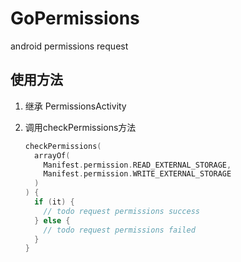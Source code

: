 # GoPermissions
android permissions request


## 使用方法

1. 继承 PermissionsActivity

2. 调用checkPermissions方法

   ```kotlin
   checkPermissions(
     arrayOf(
       Manifest.permission.READ_EXTERNAL_STORAGE,
       Manifest.permission.WRITE_EXTERNAL_STORAGE
     )
   ) {
     if (it) {
       // todo request permissions success
     } else {
       // todo request permissions failed
     }
   }
   ```
   
   

